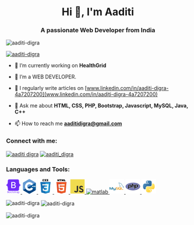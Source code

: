 <h1 align="center">Hi 👋, I'm Aaditi</h1>
<h3 align="center">A passionate Web Developer from India</h3>

<p align="left"> <img src="https://komarev.com/ghpvc/?username=aaditi-digra&label=Profile%20views&color=0e75b6&style=flat" alt="aaditi-digra" /> </p>

<p align="left"> <a href="https://github.com/ryo-ma/github-profile-trophy"><img src="https://github-profile-trophy.vercel.app/?username=aaditi-digra" alt="aaditi-digra" /></a> </p>

- 🔭 I’m currently working on **HealthGrid**

- 🌱 I’m a WEB DEVELOPER.

- 📝 I regularly write articles on [www.linkedin.com/in/aaditi-digra-4a7207200](www.linkedin.com/in/aaditi-digra-4a7207200)

- 💬 Ask me about **HTML, CSS, PHP, Bootstrap, Javascript, MySQL, Java, C++**

- 📫 How to reach me **aaditidigra@gmail.com**

<h3 align="left">Connect with me:</h3>
<p align="left">
<a href="https://linkedin.com/in/aaditi digra" target="blank"><img align="center" src="https://raw.githubusercontent.com/rahuldkjain/github-profile-readme-generator/master/src/images/icons/Social/linked-in-alt.svg" alt="aaditi digra" height="30" width="40" /></a>
<a href="https://instagram.com/aaditi_digra" target="blank"><img align="center" src="https://raw.githubusercontent.com/rahuldkjain/github-profile-readme-generator/master/src/images/icons/Social/instagram.svg" alt="aaditi_digra" height="30" width="40" /></a>
</p>

<h3 align="left">Languages and Tools:</h3>
<p align="left"> <a href="https://getbootstrap.com" target="_blank" rel="noreferrer"> <img src="https://raw.githubusercontent.com/devicons/devicon/master/icons/bootstrap/bootstrap-plain-wordmark.svg" alt="bootstrap" width="40" height="40"/> </a> <a href="https://www.w3schools.com/cpp/" target="_blank" rel="noreferrer"> <img src="https://raw.githubusercontent.com/devicons/devicon/master/icons/cplusplus/cplusplus-original.svg" alt="cplusplus" width="40" height="40"/> </a> <a href="https://www.w3schools.com/css/" target="_blank" rel="noreferrer"> <img src="https://raw.githubusercontent.com/devicons/devicon/master/icons/css3/css3-original-wordmark.svg" alt="css3" width="40" height="40"/> </a> <a href="https://www.w3.org/html/" target="_blank" rel="noreferrer"> <img src="https://raw.githubusercontent.com/devicons/devicon/master/icons/html5/html5-original-wordmark.svg" alt="html5" width="40" height="40"/> </a> <a href="https://developer.mozilla.org/en-US/docs/Web/JavaScript" target="_blank" rel="noreferrer"> <img src="https://raw.githubusercontent.com/devicons/devicon/master/icons/javascript/javascript-original.svg" alt="javascript" width="40" height="40"/> </a> <a href="https://www.mathworks.com/" target="_blank" rel="noreferrer"> <img src="https://upload.wikimedia.org/wikipedia/commons/2/21/Matlab_Logo.png" alt="matlab" width="40" height="40"/> </a> <a href="https://www.mysql.com/" target="_blank" rel="noreferrer"> <img src="https://raw.githubusercontent.com/devicons/devicon/master/icons/mysql/mysql-original-wordmark.svg" alt="mysql" width="40" height="40"/> </a> <a href="https://www.php.net" target="_blank" rel="noreferrer"> <img src="https://raw.githubusercontent.com/devicons/devicon/master/icons/php/php-original.svg" alt="php" width="40" height="40"/> </a> <a href="https://www.python.org" target="_blank" rel="noreferrer"> <img src="https://raw.githubusercontent.com/devicons/devicon/master/icons/python/python-original.svg" alt="python" width="40" height="40"/> </a> </p>

<p><img align="left" src="https://github-readme-stats.vercel.app/api/top-langs?username=aaditi-digra&show_icons=true&locale=en&layout=compact" alt="aaditi-digra" /></p>

<p>&nbsp;<img align="center" src="https://github-readme-stats.vercel.app/api?username=aaditi-digra&show_icons=true&locale=en" alt="aaditi-digra" /></p>

<p><img align="center" src="https://github-readme-streak-stats.herokuapp.com/?user=aaditi-digra&" alt="aaditi-digra" /></p>

